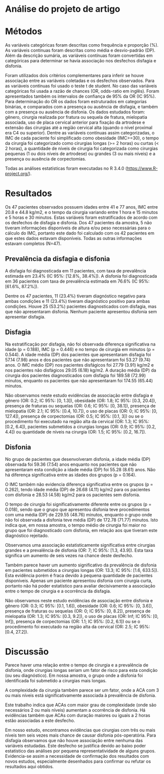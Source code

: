 # Análise do projeto de artigo





# Métodos

As variáveis categóricas foram descritas como frequência e proporção (%).
As variáveis contínuas foram descritas como média e desvio-padrão (DP).
Além da descrição sumária, as variáveis contínuas foram convertidas em categóricas para determinar se havia associação nos desfechos disfagia e disfonia.

Foram utilizados dois critérios complementares para inferir se houve associação entre as variáveis coletadas e os desfechos observados.
Para as variáveis contínuas foi usado o teste t de student.
No caso das variáveis categóricas foi usada a razão de chances (OR, odds-ratio em inglês).
Foram apresentados também os intervalos de confiança de 95% da OR (IC 95%).
Para determinação do OR os dados foram estruturados em categorias binárias, e comparados com a presença ou ausência de disfagia, e também com a presença ou ausência de disfonia.
Os dados estudados foram: gênero, cirurgia realizada por fratura ou sequela de fratura, mielopatia associada, uso de placa cervical anterior para fixação da artrodese e extensão das cirurgias até a região cervical alta (quando o nível proximal era C4 ou superior).
Dentre as variáveis contínuas assim categorizadas, o IMC de cada paciente foi simplificado como obesidade (IMC>=30), o tempo da cirurgia foi categorizado como cirurgias longas (>= 2 horas) ou curtas (< 2 horas), a quantidade de níveis de cirurgia foi categorizada como cirurgias pequenas (1 ou dois níveis de artrodese) ou grandes (3 ou mais níveis) e a presença ou ausência de corpectomias.

Todas as análises estatísticas foram executadas no R 3.4.0 (https://www.R-project.org/).

# Resultados



Os 47 pacientes observados possuem idades entre 41 e 77 anos, IMC entre 20.8 e 44.8 kg/m2, e o tempo da cirurgia variando entre 1 hora e 15 minutos e 5 horas e 30 minutos.
Estas variáveis foram estratificados de acordo com os desfechos de disfagia e disfonia.
Dos 47 pacientes da amostra, 5 não tiveram informações disponíveis de altura e/ou peso necessárias para o cálculo do IMC, portanto este dado foi calculado com os 42 pacientes em que estes dados estavam disponíveis.
Todas as outras informações estavam completos (N=47).

## Prevalência da disfagia e disfonia



A disfagia foi diagnosticada em 11 pacientes, com taxa de prevalência estimada em 23.4% (IC 95%: [12.8%, 38.4%]).
A disfonia foi diagnosticada em 36 pacientes com taxa de prevalência estimada em 76.6% (IC 95%: [61.6%, 87.2%]).

Dentre os 47 pacientes, 11 (23.4%) tiveram diagnóstico negativo para ambas condições e 11 (23.4%) tiveram diagnóstico positivo para ambas condições.
Houve 25 (53.2%) pacientes diagnosticados com disfagia, mas que não apresentaram disfonia.
Nenhum paciente apresentou disfonia sem apresentar disfagia.

## Disfagia



Na estratificação por disfagia, não foi observada diferença significativa na idade (p = 0.188), IMC (p = 0.446) e no tempo de cirurgia em minutos (p = 0.544).
A idade média (DP) dos pacientes que apresentaram disfagia foi 57.14 (7.98) anos e dos pacientes que não apresentaram foi 53.27 (9.74) anos.
O IMC médio (DP) nos pacientes disfágicos foi 27.79 (3.91) kg/m2 e nos pacientes não disfágicos 29.05 (6.18) kg/m2.
A duração média (DP) da cirurgia dos pacientes diagnosticados com disfagia foi 189.58 (72.99) minutos, enquanto os pacientes que não apresentaram foi 174.55 (65.44) minutos.

Não observamos neste estudo evidências de associação entre disfagia e
gênero (OR: 0.2; IC 95%: [0, 1.3]),
obesidade (OR: 1.8; IC 95%: [0.3, 20.4]),
presença de fraturas ou sequelas (OR: 0.6; IC 95%: [0, 38.1]),
presença de mielopatia (OR: 2.1; IC 95%: [0.4, 10.7]),
o uso de placas (OR: 0; IC 95%: [0, 127.4]),
presença de corpectomias (OR: 0.5; IC 95%: [0.1, 3])
ou
se o procedimento foi executado na região alta da cervical (OR: 1.3; IC 95%: [0.2, 6.4]),
pacientes submetidos a cirurgias longas (OR: 0.9; IC 95%: [0.2, 4.4]) ou
quantidade de níveis na cirurgia (OR: 1.5; IC 95%: [0.2, 16.7]).

## Disfonia



No grupo de pacientes que desenvolveram disfonia, a idade média (DP) observada foi 59.36 (7.54) anos enquanto nos pacientes que não apresentaram esta condição a idade média (DP) foi 55.28 (8.61) anos.
Não há diferença significativa entre as idades dos grupos (p = 0.164).

O IMC também não evidencia diferença significativa entre os grupos (p = 0.262), tendo idade média (DP) de 26.68 (4.11) kg/m2 para os pacientes com disfonia e 28.53 (4.58) kg/m2 para os pacientes sem disfonia.

O tempo de cirurgia foi significativamente diferente entre os grupos (p = 0.018), sendo que o grupo que apresentou disfonia teve procedimentos com uma média (DP) de 229.55 (48.76) minutos, enquanto o grupo onde não foi observada a disfonia teve média (DP) de 172.78 (71.77) minutos.
Isto indica que, em nossa amostra, o tempo médio de cirurgia foi maior no grupo que foi diagnosticado com disfonia, em relação aos que tiveram este diagnóstico rejeitado.

Observamos uma associação estatisticamente significativa entre cirurgias grandes e a prevalência de disfonia (OR: 7; IC 95%: [1.3, 43.9]).
Esta taxa significa um aumento de seis vezes na chance deste desfecho.

Também parece haver um aumento significativo da prevalência de disfonia em pacientes submetidos a cirurgias longas (OR: 13.3; IC 95%: [1.6, 633.5]).
Esta evidência porém é fraca devido à pequena quantidade de pacientes disponíveis.
Apenas um paciente apresentou disfonia com cirurgia curta, portanto não há poder estatístico para avaliar decisivamente a associação entre o tempo de cirurgia e a ocorrência da disfagia.

Não observamos neste estudo evidências de associação entre disfonia e
gênero (OR: 0.3; IC 95%: [0.1, 1.6]),
obesidade (OR: 0.6; IC 95%: [0, 3.6]),
presença de fraturas ou sequelas (OR: 0; IC 95%: [0, 8.2]),
presença de mielopatia (OR: 1.3; IC 95%: [0.3, 9.2]),
o uso de placas (OR: Inf; IC 95%: [0, Inf]),
presença de corpectomias (OR: 1.1; IC 95%: [0.2, 6.1])
ou
se o procedimento foi executado na região alta da cervical (OR: 2.5; IC 95%: [0.4, 27.2]).

# Discussão

Parece haver uma relação entre o tempo de cirurgia e a prevalência de disfonia, onde cirurgias longas seriam um fator de risco para esta condição (ou seu diagnóstico).
Em nossa amostra, o grupo onde a disfonia foi identificada foi submetido a cirurgias mais longas.

A complexidade da cirurgia também parece ser um fator, onde a ACA com 3 ou mais níveis está significativamente associada à prevalência de disfonia.

Este trabalho indica que ACAs com maior grau de complexidade (onde são necessários 2 ou mais níveis) aumentam a ocorrência de disfonia.
Há evidências também que ACAs com duração maiores ou iguais a 2 horas estão associadas a este desfecho.

Em nosso estudo, encontramos evidências que cirurgias com três ou mais níveis tem seis vezes mais chance de causar disfonia pós-operatória.
Para disfagia observamos que não houve associação entre nenhuma das variáveis estudadas.
Este desfecho se justifica devido ao baixo poder estatístico das análises por pequena representatividade de alguns grupos.
Evidencia-se assim a necessidade de confirmação dos resultados com novos estudos, especialmente
desenhados para confirmar ou refutar os resultados aqui obtidos.
